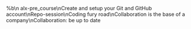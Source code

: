 %b\n alx-pre_course\nCreate and setup your Git and GitHub account\nRepo-session\nCoding fury road\nCollaboration is the base of a company\nCollaboration: be up to date
